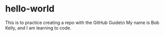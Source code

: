 # hello-world
This is to practice creating a repo with the GitHub Guide\n
My name is Bob Kelly, and I am learning to code.
